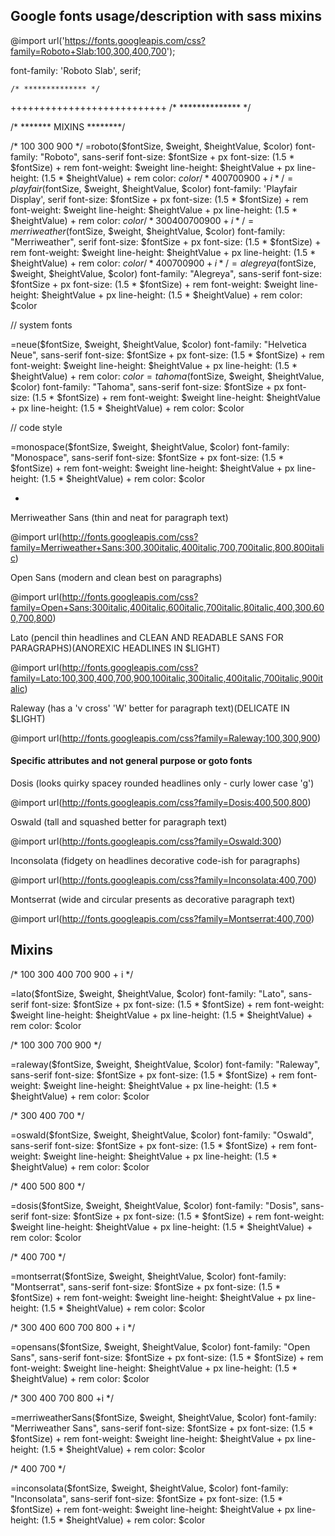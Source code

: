 ## Google fonts usage/description with sass mixins

@import url('https://fonts.googleapis.com/css?family=Roboto+Slab:100,300,400,700');

font-family: 'Roboto Slab', serif;

    /* ************** */
+++++++++++++++++++++++++++
   /* ************** */

/* ******* MIXINS ********/

/* 100 300 900 */
=roboto($fontSize, $weight, $heightValue, $color)
  font-family: "Roboto", sans-serif
  font-size: $fontSize + px
  font-size: (1.5 * $fontSize) + rem
  font-weight: $weight
  line-height: $heightValue + px
  line-height: (1.5 * $heightValue) + rem
  color: $color
/* 400 700 900 + i */
=playfair($fontSize, $weight, $heightValue, $color)
  font-family: 'Playfair Display', serif
  font-size: $fontSize + px
  font-size: (1.5 * $fontSize) + rem
  font-weight: $weight
  line-height: $heightValue + px
  line-height: (1.5 * $heightValue) + rem
  color: $color
/* 300 400 700 900 +i */
=merriweather($fontSize, $weight, $heightValue, $color)
  font-family: "Merriweather", serif
  font-size: $fontSize + px
  font-size: (1.5 * $fontSize) + rem
  font-weight: $weight
  line-height: $heightValue + px
  line-height: (1.5 * $heightValue) + rem
  color: $color
/* 400 700 900 + i */
=alegreya($fontSize, $weight, $heightValue, $color)
  font-family: "Alegreya", sans-serif
  font-size: $fontSize + px
  font-size: (1.5 * $fontSize) + rem
  font-weight: $weight
  line-height: $heightValue + px
  line-height: (1.5 * $heightValue) + rem
  color: $color

// system fonts

=neue($fontSize, $weight, $heightValue, $color)
  font-family: "Helvetica Neue", sans-serif
  font-size: $fontSize + px
  font-size: (1.5 * $fontSize) + rem
  font-weight: $weight
  line-height: $heightValue + px
  line-height: (1.5 * $heightValue) + rem
  color: $color
=tahoma($fontSize, $weight, $heightValue, $color)
  font-family: "Tahoma", sans-serif
  font-size: $fontSize + px
  font-size: (1.5 * $fontSize) + rem
  font-weight: $weight
  line-height: $heightValue + px
  line-height: (1.5 * $heightValue) + rem
  color: $color

// code style

=monospace($fontSize, $weight, $heightValue, $color)
  font-family: "Monospace", sans-serif
  font-size: $fontSize + px
  font-size: (1.5 * $fontSize) + rem
  font-weight: $weight
  line-height: $heightValue + px
  line-height: (1.5 * $heightValue) + rem
  color: $color

-

Merriweather Sans (thin and neat for paragraph text)

@import url(http://fonts.googleapis.com/css?family=Merriweather+Sans:300,300italic,400italic,700,700italic,800,800italic)

Open Sans (modern and clean best on paragraphs)

@import url(http://fonts.googleapis.com/css?family=Open+Sans:300italic,400italic,600italic,700italic,80italic,400,300,600,700,800)

Lato (pencil thin headlines and CLEAN AND READABLE SANS FOR PARAGRAPHS)(ANOREXIC HEADLINES IN $LIGHT)

@import url(http://fonts.googleapis.com/css?family=Lato:100,300,400,700,900,100italic,300italic,400italic,700italic,900italic)

Raleway (has a 'v cross' 'W' better for paragraph text)(DELICATE IN $LIGHT)

@import url(http://fonts.googleapis.com/css?family=Raleway:100,300,900)

#### Specific attributes and not general purpose or goto fonts

Dosis (looks quirky spacey rounded headlines only - curly lower case 'g')

@import url(http://fonts.googleapis.com/css?family=Dosis:400,500,800)

Oswald (tall and squashed better for paragraph text)

@import url(http://fonts.googleapis.com/css?family=Oswald:300)

Inconsolata (fidgety on headlines decorative code-ish for paragraphs)

@import url(http://fonts.googleapis.com/css?family=Inconsolata:400,700)

Montserrat (wide and circular presents as decorative paragraph text)

@import url(http://fonts.googleapis.com/css?family=Montserrat:400,700)

## Mixins 

/* 100 300 400 700 900 + i */

=lato($fontSize, $weight, $heightValue, $color)
  font-family: "Lato", sans-serif
  font-size: $fontSize + px
  font-size: (1.5 * $fontSize) + rem
  font-weight: $weight
  line-height: $heightValue + px
  line-height: (1.5 * $heightValue) + rem
  color: $color
  
/* 100 300 700 900 */

=raleway($fontSize, $weight, $heightValue, $color)
  font-family: "Raleway", sans-serif
  font-size: $fontSize + px
  font-size: (1.5 * $fontSize) + rem
  font-weight: $weight
  line-height: $heightValue + px
  line-height: (1.5 * $heightValue) + rem
  color: $color
  
/* 300 400 700 */

=oswald($fontSize, $weight, $heightValue, $color)
  font-family: "Oswald", sans-serif
  font-size: $fontSize + px
  font-size: (1.5 * $fontSize) + rem
  font-weight: $weight
  line-height: $heightValue + px
  line-height: (1.5 * $heightValue) + rem
  color: $color
  
/* 400 500 800 */

=dosis($fontSize, $weight, $heightValue, $color)
  font-family: "Dosis", sans-serif
  font-size: $fontSize + px
  font-size: (1.5 * $fontSize) + rem
  font-weight: $weight
  line-height: $heightValue + px
  line-height: (1.5 * $heightValue) + rem
  color: $color
  
/* 400 700 */

=montserrat($fontSize, $weight, $heightValue, $color)
  font-family: "Montserrat", sans-serif
  font-size: $fontSize + px
  font-size: (1.5 * $fontSize) + rem
  font-weight: $weight
  line-height: $heightValue + px
  line-height: (1.5 * $heightValue) + rem
  color: $color
  
/* 300 400 600 700 800 + i */

=opensans($fontSize, $weight, $heightValue, $color)
  font-family: "Open Sans", sans-serif
  font-size: $fontSize + px
  font-size: (1.5 * $fontSize) + rem
  font-weight: $weight
  line-height: $heightValue + px
  line-height: (1.5 * $heightValue) + rem
  color: $color
  
/* 300 400 700 800 +i */

=merriweatherSans($fontSize, $weight, $heightValue, $color)
  font-family: "Merriweather Sans", sans-serif
  font-size: $fontSize + px
  font-size: (1.5 * $fontSize) + rem
  font-weight: $weight
  line-height: $heightValue + px
  line-height: (1.5 * $heightValue) + rem
  color: $color
  
  /* 400 700 */
  
=inconsolata($fontSize, $weight, $heightValue, $color)
  font-family: "Inconsolata", sans-serif
  font-size: $fontSize + px
  font-size: (1.5 * $fontSize) + rem
  font-weight: $weight
  line-height: $heightValue + px
  line-height: (1.5 * $heightValue) + rem
  color: $color
